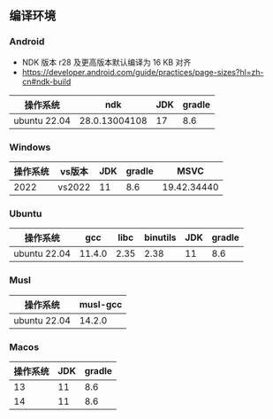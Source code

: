 ## 编译环境

### Android
* NDK 版本 r28 及更高版本默认编译为 16 KB 对齐
* https://developer.android.com/guide/practices/page-sizes?hl=zh-cn#ndk-build

| 操作系统         | ndk           | JDK | gradle |
|--------------|---------------|-----|--------|
| ubuntu 22.04 | 28.0.13004108 | 17  | 8.6    |

### Windows

| 操作系统 | vs版本   | JDK | gradle | MSVC        |
|------|--------|-----|--------|-------------|
| 2022 | vs2022 | 11  | 8.6    | 19.42.34440 |

### Ubuntu

| 操作系统         | gcc    | libc | binutils | JDK | gradle |
|--------------|--------|------|----------|-----|--------|
| ubuntu 22.04 | 11.4.0 | 2.35 | 2.38     | 11  | 8.6    |

### Musl

| 操作系统         | musl-gcc |
|--------------|----------|
| ubuntu 22.04 | 14.2.0   |

### Macos

| 操作系统 | JDK | gradle |
|------|-----|--------|
| 13   | 11  | 8.6    |
| 14   | 11  | 8.6    |